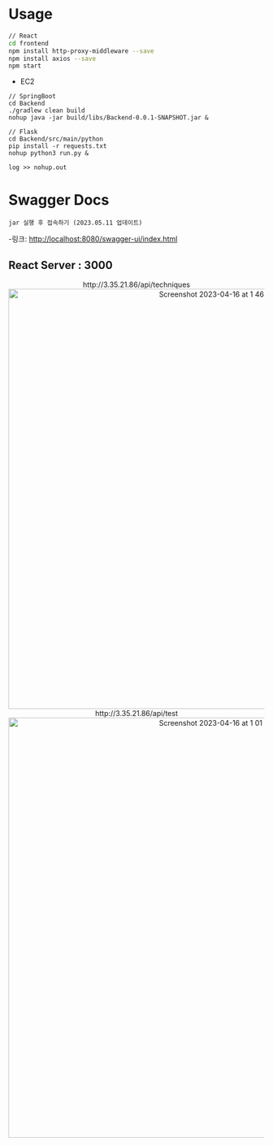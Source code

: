 # Usage
```bash
// React
cd frontend
npm install http-proxy-middleware --save  
npm install axios --save  
npm start  
```

* EC2
```basg
// SpringBoot
cd Backend
./gradlew clean build
nohup java -jar build/libs/Backend-0.0.1-SNAPSHOT.jar &

// Flask
cd Backend/src/main/python
pip install -r requests.txt
nohup python3 run.py &

log >> nohup.out
```

# Swagger Docs
    jar 실행 후 접속하기 (2023.05.11 업데이트)

-링크: <http://localhost:8080/swagger-ui/index.html>

React Server : 3000
---


<p align="center">
http://3.35.21.86/api/techniques
<img width="827" alt="Screenshot 2023-04-16 at 1 46 12 PM" src="https://user-images.githubusercontent.com/82564045/232267890-7815c58e-f189-461c-86f3-33456bd1ba0f.png">  
http://3.35.21.86/api/test
<img width="827" alt="Screenshot 2023-04-16 at 1 01 39 PM" src="https://user-images.githubusercontent.com/82564045/232265760-fcf2a2ba-78fd-4068-b7f1-5c653bbbee05.png">
</p>
